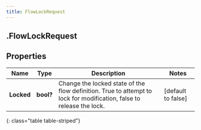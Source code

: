 ```yaml
---
title: FlowLockRequest
---
```

## .FlowLockRequest

## Properties

|Name | Type | Description | Notes|
|------------ | ------------- | ------------- | -------------|
| **Locked** | **bool?** | Change the locked state of the flow definition.  True to attempt to lock for modification, false to release the lock. | [default to false]|
{: class="table table-striped"}


